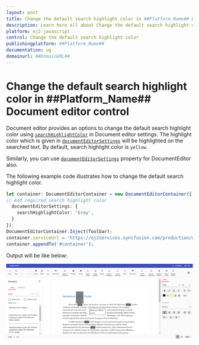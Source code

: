 ```yaml
---
layout: post
title: Change the default search highlight color in ##Platform_Name## Document editor control | Syncfusion
description: Learn here all about Change the default search highlight color in Syncfusion ##Platform_Name## Document editor control of Syncfusion Essential JS 2 and more.
platform: ej2-javascript
control: Change the default search highlight color 
publishingplatform: ##Platform_Name##
documentation: ug
domainurl: ##DomainURL##
---
```


# Change the default search highlight color in ##Platform_Name## Document editor control

Document editor provides an options to change the default search highlight color using [`searchHighlightColor`](../../api/document-editor/documentEditorSettingsModel/#searchhighlightcolor) in Document editor settings. The highlight color which is given in [`documentEditorSettings`](../../api/document-editor-container/#documenteditorsettings) will be highlighted on the searched text. By default, search highlight color is `yellow`.

Similarly, you can use [`documentEditorSettings`](../../api/document-editor#documenteditorsettings) property for DocumentEditor also.

The following example code illustrates how to change the default search highlight color.

```ts
let container: DocumentEditorContainer = new DocumentEditorContainer({ enableToolbar: true,height: '590px',
// Add required search highlight color
  documentEditorSettings: {
    searchHighlightColor: 'Grey',
  }
});
DocumentEditorContainer.Inject(Toolbar);
container.serviceUrl = 'https://ej2services.syncfusion.com/production/web-services/api/documenteditor/';
container.appendTo('#container');

```

Output will be like below:

![How to change the default search highlight color](../images/search-color.png)